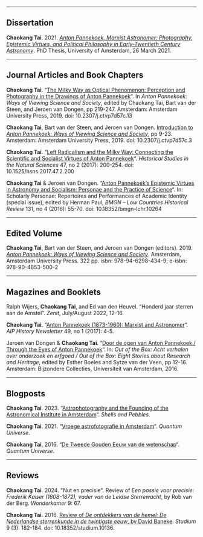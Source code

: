 ------
## Dissertation

**Chaokang Tai**. 2021. [_Anton Pannekoek, Marxist Astronomer: Photography, Epistemic Virtues, and Political Philosophy in Early-Twentieth Century Astronomy_](https://hdl.handle.net/11245.1/ffd11908-9018-492c-8805-952387d964fc). PhD Thesis, University of Amsterdam, 26 March 2021.

------
## Journal Articles and Book Chapters

**Chaokang Tai**. “[The Milky Way as Optical Phenomenon: Perception and Photography in the Drawings of Anton Pannekoek](https://hcommons.org/deposits/item/hc:26963/)”. In _Anton Pannekoek: Ways of Viewing Science and Society_, edited by Chaokang Tai, Bart van der Steen, and Jeroen van Dongen, pp 219-247. Amsterdam: Amsterdam University Press, 2019. doi: 10.2307/j.ctvp7d57c.13

**Chaokang Tai**, Bart van der Steen, and Jeroen van Dongen. [Introduction to _Anton Pannekoek: Ways of Viewing Science and Society_](https://hcommons.org/deposits/item/hc:26965/), pp 9-23. Amsterdam: Amsterdam University Press, 2019. doi: 10.2307/j.ctvp7d57c.3

**Chaokang Tai**. “[Left Radicalism and the Milky Way: Connecting the Scientific and Socialist Virtues of Anton Pannekoek](https://hcommons.org/deposits/item/hc:17035/)“. _Historical Studies in the Natural Sciences_ 47, no 2 (2017): 200-254. doi: 10.1525/hsns.2017.47.2.200

**Chaokang Tai** & Jeroen van Dongen. “[Anton Pannekoek’s Epistemic Virtues in Astronomy and Socialism: Personae and the Practice of Science](https://www.bmgn-lchr.nl/articles/10.18352/bmgn-lchr.10264)“. In: Scholarly Personae: Repertoires and Performances of Academic Identity (special issue), edited by Herman Paul, _BMGN – Low Countries Historical Review_ 131, no 4 (2016): 55-70. doi: 10.18352/bmgn-lchr.10264

------
## Edited Volume

**Chaokang Tai**, Bart van der Steen, and Jeroen van Dongen (editors). 2019. [_Anton Pannekoek: Ways of Viewing Science and Society_](https://hcommons.org/deposits/item/hc:26915/). Amsterdam, Amsterdam University Press. 322 pp. isbn: 978-94-6298-434-9; e-isbn: 978-90-4853-500-2

------
## Magazines and Booklets

Ralph Wijers, **Chaokang Tai**, and Ed van den Heuvel. “Honderd jaar sterren aan de Amstel”. _Zenit_, July/August 2022, 12-16.

**Chaokang Tai**. “[Anton Pannekoek (1873-1960): Marxist and Astronomer](https://hcommons.org/deposits/item/hc:20547/)“. _AIP History Newsletter_ 49, no 1 (2017): 4-5.

Jeroen van Dongen & **Chaokang Tai**. “[Door de ogen van Anton Pannekoek / Through the Eyes of Anton Pannekoek](https://issuu.com/bijzonderecollectiesuva/docs/out_of_the_box/12)“. In: _Out of the Box: Acht verhalen over onderzoek en erfgoed / Out of the Box: Eight Stories about Research and Heritage_, edited by Esther Boeles and Sytze van der Veen, pp 12-16. Amsterdam: Bijzondere Collecties, Universiteit van Amsterdam, 2016.

------
## Blogposts

**Chaokang Tai**. 2023. “[Astrophotography and the Founding of the Astronomical Institute in Amsterdam](https://www.shellsandpebbles.com/2023/09/11/astrophotography-and-the-founding-of-the-astronomical-institute-in-amsterdam/)“. _Shells and Pebbles_.

**Chaokang Tai**. 2021. “[Vroege astrofotografie in Amsterdam](https://www.quantumuniverse.nl/vroege-astrofotografie-in-amsterdam)“. _Quantum Universe_.

**Chaokang Tai**. 2016. “[De Tweede Gouden Eeuw van de wetenschap](https://www.quantumuniverse.nl/de-tweede-gouden-eeuw-van-de-wetenschap)“. _Quantum Universe_.

------
## Reviews
**Chaokang Tai**. 2024. "Nut en precisie". Review of _Een passie voor precisie: Frederik Kaiser (1808-1872), vader van de Leidse Sterrewacht_, by Rob van der Berg. _Wonderkamer_ 9: 67.

**Chaokang Tai**. 2016. [Review of _De ontdekkers van de hemel: De Nederlandse sterrenkunde in de twintigste eeuw_, by David Baneke](https://www.gewina-studium.nl/article/10.18352/studium.10136/). _Studium_ 9 (3): 182-184. doi: 10.18352/studium.10136.